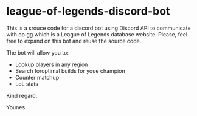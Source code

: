 # league-of-legends-discord-bot

This is a srouce code for a discord bot using Discord API to communicate with op.gg which is a League of Legends database website. Please, feel free to expand on this bot and reuse the source code.

The bot will allow you to:
* Lookup players in any region
* Search foroptimal builds for youe champion
* Counter matchup
* LoL stats

Kind regard,

Younes
